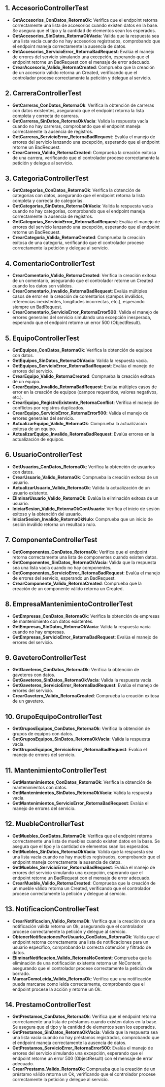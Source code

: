 ﻿## 1. AccesorioControllerTest
- **GetAccesorios_ConDatos_RetornaOk**: Verifica que el endpoint retorna correctamente una lista de accesorios cuando existen datos en la base. Se asegura que el tipo y la cantidad de elementos sean los esperados.
- **GetAccesorios_SinDatos_RetornaOkVacia**: Valida que la respuesta sea una lista vacía cuando no hay accesorios registrados, comprobando que el endpoint maneja correctamente la ausencia de datos.
- **GetAccesorios_ServicioError_RetornaBadRequest**: Evalúa el manejo de errores del servicio simulando una excepción, esperando que el endpoint retorne un BadRequest con el mensaje de error adecuado.
- **CrearAccesorio_Valido_RetornaCreated**: Comprueba que la creación de un accesorio válido retorna un Created, verificando que el controlador procese correctamente la petición y delegue al servicio.

## 2. CarreraControllerTest
- **GetCarreras_ConDatos_RetornaOk**: Verifica la obtención de carreras con datos existentes, asegurando que el endpoint retorna la lista completa y correcta de carreras.
- **GetCarreras_SinDatos_RetornaOkVacia**: Valida la respuesta vacía cuando no hay carreras, comprobando que el endpoint maneja correctamente la ausencia de registros.
- **GetCarreras_ServicioError_RetornaBadRequest**: Evalúa el manejo de errores del servicio lanzando una excepción, esperando que el endpoint retorne un BadRequest.
- **CrearCarrera_Valido_RetornaCreated**: Comprueba la creación exitosa de una carrera, verificando que el controlador procese correctamente la petición y delegue al servicio.

## 3. CategoriaControllerTest
- **GetCategorias_ConDatos_RetornaOk**: Verifica la obtención de categorías con datos, asegurando que el endpoint retorna la lista completa y correcta de categorías.
- **GetCategorias_SinDatos_RetornaOkVacia**: Valida la respuesta vacía cuando no hay categorías, comprobando que el endpoint maneja correctamente la ausencia de registros.
- **GetCategorias_ServicioError_RetornaBadRequest**: Evalúa el manejo de errores del servicio lanzando una excepción, esperando que el endpoint retorne un BadRequest.
- **CrearCategoria_Valida_RetornaCreated**: Comprueba la creación exitosa de una categoría, verificando que el controlador procese correctamente la petición y delegue al servicio.

## 4. ComentarioControllerTest
- **CrearComentario_Valido_RetornaCreated**: Verifica la creación exitosa de un comentario, asegurando que el controlador retorne un Created cuando los datos son válidos.
- **CrearComentario_Invalido_RetornaBadRequest**: Evalúa múltiples casos de error en la creación de comentarios (campos inválidos, referencias inexistentes, longitudes incorrectas, etc.), esperando siempre un BadRequest.
- **CrearComentario_ServicioError_RetornaError500**: Valida el manejo de errores generales del servicio simulando una excepción inesperada, esperando que el endpoint retorne un error 500 (ObjectResult).

## 5. EquipoControllerTest
- **GetEquipos_ConDatos_RetornaOk**: Verifica la obtención de equipos con datos.
- **GetEquipos_SinDatos_RetornaOkVacia**: Valida la respuesta vacía.
- **GetEquipos_ServicioError_RetornaBadRequest**: Evalúa el manejo de errores del servicio.
- **CrearEquipo_Valido_RetornaCreated**: Comprueba la creación exitosa de un equipo.
- **CrearEquipo_Invalido_RetornaBadRequest**: Evalúa múltiples casos de error en la creación de equipos (campos requeridos, valores negativos, etc.).
- **CrearEquipo_RegistroExistente_RetornaConflict**: Verifica el manejo de conflictos por registros duplicados.
- **CrearEquipo_ServicioError_RetornaError500**: Valida el manejo de errores generales del servicio.
- **ActualizarEquipo_Valido_RetornaOk**: Comprueba la actualización exitosa de un equipo.
- **ActualizarEquipo_Invalido_RetornaBadRequest**: Evalúa errores en la actualización de equipos.

## 6. UsuarioControllerTest
- **GetUsuarios_ConDatos_RetornaOk**: Verifica la obtención de usuarios con datos.
- **CrearUsuario_Valido_RetornaOk**: Comprueba la creación exitosa de un usuario.
- **ActualizarUsuario_Valido_RetornaOk**: Valida la actualización de un usuario existente.
- **EliminarUsuario_Valido_RetornaOk**: Evalúa la eliminación exitosa de un usuario.
- **IniciarSesion_Valido_RetornaOkConUsuario**: Verifica el inicio de sesión exitoso y la obtención del usuario.
- **IniciarSesion_Invalido_RetornaOkNulo**: Comprueba que un inicio de sesión inválido retorna un resultado nulo.

## 7. ComponenteControllerTest
- **GetComponentes_ConDatos_RetornaOk**: Verifica que el endpoint retorna correctamente una lista de componentes cuando existen datos.
- **GetComponentes_SinDatos_RetornaOkVacia**: Valida que la respuesta sea una lista vacía cuando no hay componentes.
- **GetComponentes_ServicioError_RetornaBadRequest**: Evalúa el manejo de errores del servicio, esperando un BadRequest.
- **CrearComponente_Valido_RetornaCreated**: Comprueba que la creación de un componente válido retorna un Created.

## 8. EmpresaMantenimientoControllerTest
- **GetEmpresas_ConDatos_RetornaOk**: Verifica la obtención de empresas de mantenimiento con datos existentes.
- **GetEmpresas_SinDatos_RetornaOkVacia**: Valida la respuesta vacía cuando no hay empresas.
- **GetEmpresas_ServicioError_RetornaBadRequest**: Evalúa el manejo de errores del servicio.

## 9. GaveteroControllerTest
- **GetGaveteros_ConDatos_RetornaOk**: Verifica la obtención de gaveteros con datos.
- **GetGaveteros_SinDatos_RetornaOkVacia**: Valida la respuesta vacía.
- **GetGaveteros_ServicioError_RetornaBadRequest**: Evalúa el manejo de errores del servicio.
- **CrearGavetero_Valido_RetornaCreated**: Comprueba la creación exitosa de un gavetero.

## 10. GrupoEquipoControllerTest
- **GetGruposEquipos_ConDatos_RetornaOk**: Verifica la obtención de grupos de equipos con datos.
- **GetGruposEquipos_SinDatos_RetornaOkVacia**: Valida la respuesta vacía.
- **GetGruposEquipos_ServicioError_RetornaBadRequest**: Evalúa el manejo de errores del servicio.

## 11. MantenimientoControllerTest
- **GetMantenimientos_ConDatos_RetornaOk**: Verifica la obtención de mantenimientos con datos.
- **GetMantenimientos_SinDatos_RetornaOkVacia**: Valida la respuesta vacía.
- **GetMantenimientos_ServicioError_RetornaBadRequest**: Evalúa el manejo de errores del servicio.

## 12. MuebleControllerTest
- **GetMuebles_ConDatos_RetornaOk**: Verifica que el endpoint retorna correctamente una lista de muebles cuando existen datos en la base. Se asegura que el tipo y la cantidad de elementos sean los esperados.
- **GetMuebles_SinDatos_RetornaOkVacia**: Valida que la respuesta sea una lista vacía cuando no hay muebles registrados, comprobando que el endpoint maneja correctamente la ausencia de datos.
- **GetMuebles_ServicioError_RetornaBadRequest**: Evalúa el manejo de errores del servicio simulando una excepción, esperando que el endpoint retorne un BadRequest con el mensaje de error adecuado.
- **CrearMueble_Valido_RetornaCreated**: Comprueba que la creación de un mueble válido retorna un Created, verificando que el controlador procese correctamente la petición y delegue al servicio.

## 13. NotificacionControllerTest
- **CrearNotificacion_Valido_RetornaOk**: Verifica que la creación de una notificación válida retorna un Ok, asegurando que el controlador procese correctamente la petición y delegue al servicio.
- **ObtenerNotificacionesPorUsuario_ConDatos_RetornaOk**: Valida que el endpoint retorna correctamente una lista de notificaciones para un usuario específico, comprobando la correcta obtención y filtrado de datos.
- **EliminarNotificacion_Valido_RetornaNoContent**: Comprueba que la eliminación de una notificación existente retorna un NoContent, asegurando que el controlador procese correctamente la petición de borrado.
- **MarcarComoLeida_Valido_RetornaOk**: Verifica que una notificación pueda marcarse como leída correctamente, comprobando que el endpoint procese la acción y retorne un Ok.

## 14. PrestamoControllerTest
- **GetPrestamos_ConDatos_RetornaOk**: Verifica que el endpoint retorna correctamente una lista de préstamos cuando existen datos en la base. Se asegura que el tipo y la cantidad de elementos sean los esperados.
- **GetPrestamos_SinDatos_RetornaOkVacia**: Valida que la respuesta sea una lista vacía cuando no hay préstamos registrados, comprobando que el endpoint maneja correctamente la ausencia de datos.
- **GetPrestamos_ServicioError_RetornaError500**: Evalúa el manejo de errores del servicio simulando una excepción, esperando que el endpoint retorne un error 500 (ObjectResult) con el mensaje de error adecuado.
- **CrearPrestamo_Valido_RetornaOk**: Comprueba que la creación de un préstamo válido retorna un Ok, verificando que el controlador procese correctamente la petición y delegue al servicio.

